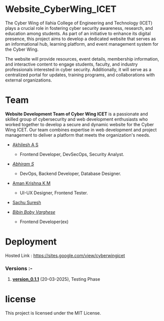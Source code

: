 # Website_CyberWing_ICET
The Cyber Wing of Ilahia College of Engineering and Technology (ICET) plays a crucial role in fostering cyber security awareness, research, and education among students. As part of an initiative to enhance its digital presence, this project aims to develop a dedicated website that serves as an informational hub, learning platform, and event management system for the Cyber Wing.

The website will provide resources, event details, membership information, and interactive content to engage students, faculty, and industry professionals interested in cyber security. Additionally, it will serve as a centralized portal for updates, training programs, and collaborations with external organizations.

# Team 
**Website Development Team of Cyber Wing ICET** is a passionate and skilled group of cybersecurity and web development enthusiasts who worked together to develop a secure and dynamic website for the Cyber Wing ICET. Our team combines expertise in web development and project management to deliver a platform that meets the organization's needs.

- [Akhilesh A S](https://www.linkedin.com/in/akhilesh5/)
  - Frontend Developer, DevSecOps, Security Analyst.
    
- _[Abhiram S](https://github.com/Abhiram-ARS)_
  - DevOps, Backend Developer, Database Designer.
    
- [Aman Krishna K M](https://www.linkedin.com/in/aman-krishna-k-m/)
  - UI-UX Designer, Frontend Tester.

- [Sachu Suresh](https://github.com/Anonymousprvt)
  
- _[Bibin Boby Varghese](https://github.com/bibinbobyvarghese)_
  - Frontend Developer(ex)

# Deployment
Hosted Link : https://sites.google.com/view/cyberwingicet
### Versions :- 
1. **[version_0.1.1](https://github.com/Abhiram-ARS/Website_CyberWing_ICET/releases/tag/Website_CyberWing_ICET)** (20-03-2025), Testing Phase

# license
This project is licensed under the MIT License.
